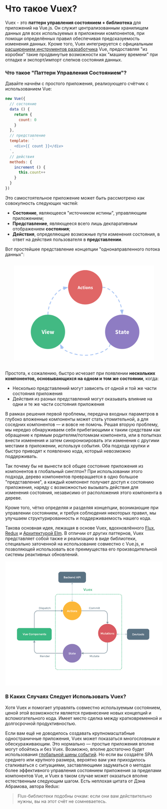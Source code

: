 # Что такое Vuex?

Vuex - это **паттерн управления состоянием + библиотека** для приложений на Vue.js. Он служит централизованным хранилищем данных для всех используемых в приложении компонентов, при помощи определённых правил обеспечивая предсказуемость изменения данных. Кроме того, Vuex интегрируется с официальным [расширением инструментов разработчика](https://github.com/vuejs/vue-devtools) Vue, предоставляя "из коробки" такие продвинутые возможности как "машину времени" при отладке и экспорт/импорт слепков состояния данных.

### Что такое "Паттерн Управления Состоянием"?

Давайте начнём с простого приложения, реализующего счётчик с использованием Vue:

``` js
new Vue({
  // состояние
  data () {
    return {
      count: 0
    }
  },
  // представление
  template: `
    <div>{{ count }}</div>
  `,
  // действия
  methods: {
    increment () {
      this.count++
    }
  }
})
```

Это самостоятельное приложение может быть рассмотрено как совокупность следующих частей:

- **Состояние**, являющееся "источником истины", управляющим приложением;
- **Представление**, являющееся всего лишь декларативным отображением **состояния**;
- **Действия**, определяющие возможные пути изменения состояния, в ответ на действия пользователя в **представлении**.

Вот простейшее представление концепции "однонаправленного потока данных":

<p style="text-align: center; margin: 2em">
  <img style="max-width:450px;" src="./images/flow.png">
</p>

Простота, к сожалению, быстро исчезает при появлении **нескольких компонентов, основывающихся на одном и том же состоянии**, когда:

- Несколько представлений могут зависеть от одной и той же части состояния приложения
- Действия из разных представлений могут оказывать влияние на одни и те же части состояния приложения

В рамках решения первой проблемы, передача входных параметров в глубоко вложенные компоненты может стать утомительной, а для соседних компонентов — и вовсе не помочь. Решая вторую проблему, мы нередко обнаруживаем себя прибегающими к таким средствам как обращение к прямым родителям/потомкам компонента, или в попытках внести изменения и затем синхронизировать эти изменения с другими местами в приложении, используя события. Оба подхода хрупки и быстро приводят к появлению кода, который невозможно поддерживать.

Так почему бы не вынести всё общее состояние приложения из компонентов в глобальный синглтон? При использовании этого подхода, дерево компонентов превращается в одно большое "представление", а каждый компонент получает доступ к состоянию приложения, наряду с возможностью вызывать действия для изменения состояния, независимо от расположения этого компонента в дереве.

Кроме того, чётко определяя и разделяя концепции, возникающие при управлении состоянием, и требуя соблюдения некоторых правил, мы улучшаем структурированность и поддерживаемость нашего кода.

Такова основная идея, лежащая в основе Vuex, вдохновлённого [Flux](https://facebook.github.io/flux/docs/overview.html), [Redux](http://redux.js.org/) и [Архитектурой Elm](https://guide.elm-lang.org/architecture/). В отличии от других паттернов, Vuex представляет собой также и реализацию в виде библиотеки, специально заточенной на использование совместно с Vue.js, и позволяющей использовать все преимущества его производительной системы реактивных обновлений.

![vuex](./images/vuex.png)

### В Каких Случаях Следует Использовать Vuex?

Хотя Vuex и помогает управлять совместно используемым состоянием, ценой этой возможности является привнесение новых концепций и вспомогательного кода. Имеет место сделка между кратковременной и долгосрочной продуктивностью.

Если вам ещё не доводилось создавать крупномасштабные одностраничные приложения, Vuex может показаться многословным и обескураживающим. Это нормально — простые приложения вполне могут обойтись и без Vuex. Возможно, вполне достаточно будет использования [глобальной шины событий](http://vuejs.org/guide/components.html#Non-Parent-Child-Communication). Но если вы создаёте SPA среднего или крупного размера, вероятно вам уже приходилось сталкиваться с ситуациями, заставляющими задуматься о методах более эффективного управления состоянием приложения за пределами компонентов Vue, и Vuex в таком случае может оказаться вполне естественным следующим шагом. Есть неплохая цитата от Дэна Абрамова, автора Redux:

> Flux-библиотеки подобны очкам: если они вам действительно нужны, вы на этот счёт не сомневаетесь.